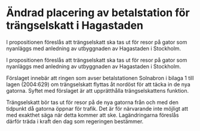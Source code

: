 # Ändrad placering av betalstation för trängselskatt i Hagastaden

I propositionen föreslås att trängselskatt ska tas ut för resor på gator som nyanläggs med anledning av utbyggnaden av Hagastaden i Stockholm.

I propositionen föreslås att trängselskatt ska tas ut för resor på gator som nyanläggs med anledning av utbyggnaden av Hagastaden i Stockholm.

Förslaget innebär att ringen som avser betalstationen Solnabron i bilaga 1 till lagen (2004:629) om trängselskatt flyttas åt nordöst för att täcka in de nya gatorna. Syftet med förslaget är att upprätthålla trängselskattens funktion.

Trängselskatt bör tas ut för resor på de nya gatorna från och med den tidpunkt då gatorna öppnar för trafik. Det är för närvarande inte möjligt att med exakthet säga när detta kommer att ske. Lagändringarna föreslås därför träda i kraft den dag som regeringen bestämmer.
